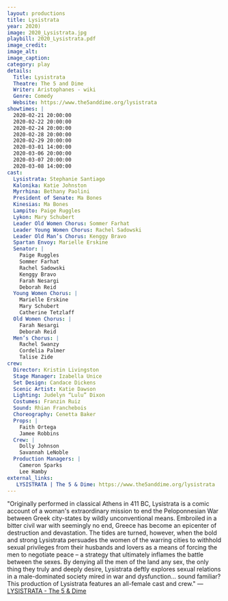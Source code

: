 ```yaml
---
layout: productions
title: Lysistrata
year: 2020)
image: 2020_Lysistrata.jpg
playbill: 2020_Lysistrata.pdf
image_credit: 
image_alt:
image_caption:
category: play
details:
  Title: Lysistrata
  Theatre: The 5 and Dime
  Writer: Aristophanes - wiki
  Genre: Comedy
  Website: https://www.the5anddime.org/lysistrata
showtimes: |
  2020-02-21 20:00:00
  2020-02-22 20:00:00
  2020-02-24 20:00:00
  2020-02-28 20:00:00
  2020-02-29 20:00:00
  2020-03-01 14:00:00
  2020-03-06 20:00:00
  2020-03-07 20:00:00
  2020-03-08 14:00:00
cast:
  Lysistrata: Stephanie Santiago
  Kalonika: Katie Johnston
  Myrrhina: Bethany Paolini
  President of Senate: Ma Bones
  Kinesias: Ma Bones
  Lampito: Paige Ruggles
  Lykon: Mary Schubert
  Leader Old Women Chorus: Sommer Farhat
  Leader Young Women Chorus: Rachel Sadowski
  Leader Old Man’s Chorus: Kenggy Bravo
  Spartan Envoy: Marielle Erskine
  Senator: |
    Paige Ruggles
    Sommer Farhat
    Rachel Sadowski
    Kenggy Bravo
    Farah Nesargi
    Deborah Reid
  Young Women Chorus: |
    Marielle Erskine
    Mary Schubert
    Catherine Tetzlaff
  Old Women Chorus: |
    Farah Nesargi
    Deborah Reid
  Men’s Chorus: |
    Rachel Swanzy
    Cordelia Palmer
    Talise Zide
crew:
  Director: Kristin Livingston
  Stage Manager: Izabella Unice
  Set Design: Candace Dickens
  Scenic Artist: Katie Dawson
  Lighting: Judelyn “Lulu” Dixon
  Costumes: Franzin Ruiz
  Sound: Rhian Franchebois
  Choreography: Cenetta Baker
  Props: |
    Faith Ortega
    Jamee Robbins
  Crew: |
    Dolly Johnson
    Savannah LeNoble
  Production Managers: |
    Cameron Sparks
    Lee Hamby
external_links:
   LYSISTRATA | The 5 & Dime: https://www.the5anddime.org/lysistrata
---
```

"Originally performed in classical Athens in 411 BC, Lysistrata is a comic account of a woman's extraordinary mission to end the Peloponnesian War between Greek city-states by wildly unconventional means. Embroiled in a bitter civil war with seemingly no end, Greece has become an epicenter of destruction and devastation. The tides are turned, however, when the bold and strong Lysistrata persuades the women of the warring cities to withhold sexual privileges from their husbands and lovers as a means of forcing the men to negotiate peace – a strategy that ultimately inflames the battle between the sexes. By denying all the men of the land any sex, the only thing they truly and deeply desire, Lysistrata deftly explores sexual relations in a male-dominated society mired in war and dysfunction… sound familiar? This production of Lysistrata features an all-female cast and crew." — [LYSISTRATA - The 5 & Dime](https://www.the5anddime.org/lysistrata)
